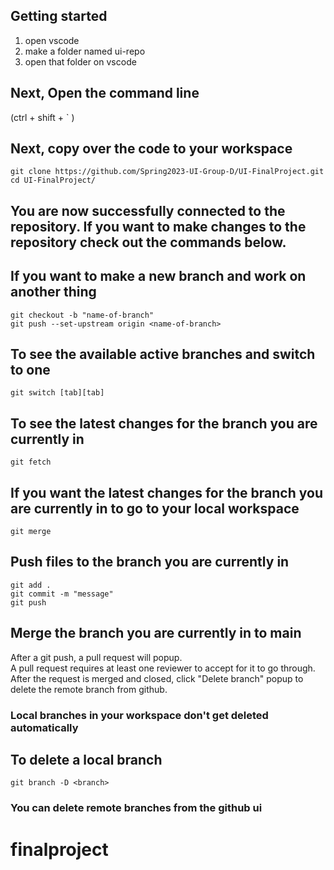 ## Getting started
1. open vscode
2. make a folder named ui-repo
3. open that folder on vscode

## Next, Open the command line
(ctrl + shift + ` )

## Next, copy over the code to your workspace
```
git clone https://github.com/Spring2023-UI-Group-D/UI-FinalProject.git
cd UI-FinalProject/
```
## You are now successfully connected to the repository. If you want to make changes to the repository check out the commands below.

## If you want to make a new branch and work on another thing
```
git checkout -b "name-of-branch"
git push --set-upstream origin <name-of-branch>
```

## To see the available active branches and switch to one
```
git switch [tab][tab]
```
## To see the latest changes for the branch you are currently in
```
git fetch
```
## If you want the latest changes for the branch you are currently in to go to your local workspace
```
git merge
```

## Push files to the branch you are currently in
```
git add . 
git commit -m "message"
git push
```

## Merge the branch you are currently in to main
After a git push, a pull request will popup.  
A pull request requires at least one reviewer to accept for it to go through.  
After the request is merged and closed, click "Delete branch" popup to delete the remote branch from github.
### Local branches in your workspace don't get deleted automatically
## To delete a local branch
```
git branch -D <branch> 
```
### You can delete remote branches from the github ui
# finalproject
